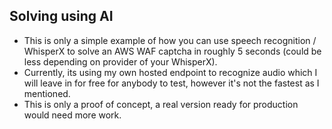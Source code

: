 ## Solving using AI
- This is only a simple example of how you can use speech recognition / WhisperX to solve an AWS WAF captcha in roughly 5 seconds (could be less depending on provider of your WhisperX).
- Currently, its using my own hosted endpoint to recognize audio which I will leave in for free for anybody to test, however it's not the fastest as I mentioned.
- This is only a proof of concept, a real version ready for production would need more work.
